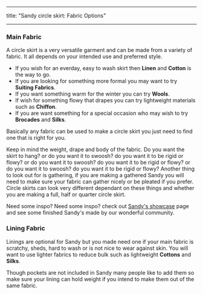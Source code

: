 - - -
title: "Sandy circle skirt: Fabric Options"
- - -

### Main Fabric

A circle skirt is a very versatile garment and can be made from a variety of fabric. It all depends on your intended use and preferred style.

- If you wish for an everday, easy to wash skirt then **Linen** and **Cotton** is the way to go.
- If you are looking for something more formal you may want to try **Suiting Fabrics**.
- If you want something warm for the winter you can try **Wools**.
- If wish for something flowy that drapes you can try lightweight materials such as **Chiffon**.
- If you are want something for a special occasion who may wish to try **Brocades** and **Silks**.

Basically any fabric can be used to make a circle skirt you just need to find one that is right for you.

<Tip>

Keep in mind the weight, drape and body of the fabric. Do you want the skirt to hang? or do you want it to swoosh? do you want it to be rigid or flowy? or do you want it to swoosh? do you want it to be rigid or flowy? or do you want it to swoosh? do you want it to be rigid or flowy?
Another thing to look out for is gathering, if you are making a gathered Sandy you will need to make sure your fabric can gather nicely or be pleated if you prefer.
Circle skirts can look very different dependant on these things and whether you are making a full, half or quarter circle skirt.

</Tip>

<Note>

Need some inspo? Need some inspo? check out [Sandy's showcase](/showcase/designs/sandy/) page and see some finished Sandy's made by our wonderful community.

</Note>

### Lining Fabric

Linings are optional for Sandy but you made need one if your main fabric is scratchy, sheds, hard to wash or is not nice to wear against skin. You will want to use lighter fabrics to reduce bulk such as lightweight **Cottons** and **Silks**.

<Note>

Though pockets are not included in Sandy many people like to add them so make sure your lining can hold weight if you intend to make them out of the same fabric.

</Note>
